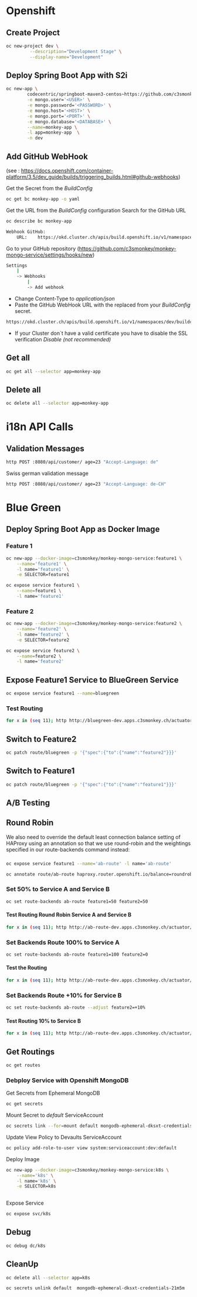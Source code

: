 # Openshift

## Create Project
```bash
oc new-project dev \
         --description="Development Stage" \
         --display-name="Development"
```
## Deploy Spring Boot App with S2i
```bash
oc new-app \
        codecentric/springboot-maven3-centos~https://github.com/c3smonkey/monkey-mongo-service.git \
        -e mongo.user='<USER>' \
        -e mongo.password='<PASSWORD>' \
        -e mongo.host='<HOST>' \
        -e mongo.port='<PORT>' \
        -e mongo.database='<DATABASE>' \
        --name=monkey-app \
        -l app=monkey-app  \
        -n dev
```

## Add GitHub WebHook
(see : https://docs.openshift.com/container-platform/3.5/dev_guide/builds/triggering_builds.html#github-webhooks)

Get the Secret from the _BuildConfig_ 
```bash
oc get bc monkey-app -o yaml
```


Get the URL from the _BuildConfig_ configuration
Search for the GitHub URL

```bash
oc describe bc monkey-app
```
```bash
Webhook GitHub:
	URL:	https://okd.cluster.ch/apis/build.openshift.io/v1/namespaces/dev/buildconfigs/monkey-app/webhooks/<secret>/github

```

Go to your GitHub repository  (https://github.com/c3smonkey/monkey-mongo-service/settings/hooks/new)
```bash
Settings
    |
    -> Webhooks 
        |
        -> Add webhook     
```
- Change Content-Type to _application/json_
- Paste the GitHub WebHook URL with the replaced _<secret>_ from your _BuildConfig_ secret.
```bash
https://okd.cluster.ch/apis/build.openshift.io/v1/namespaces/dev/buildconfigs/monkey-app/webhooks/MYSECRETFROM_BUILD_CONFIG/github
``` 
- If your Cluster don`t have a valid certificate you have to disable the SSL verification
_Disable (not recommended)_

## Get all 
```bash
oc get all --selector app=monkey-app
```

## Delete all 
```bash
oc delete all --selector app=monkey-app
```


# i18n API Calls

## Validation Messages

```bash
http POST :8080/api/customer/ age=23 "Accept-Language: de"
```

Swiss german validation message
```bash
http POST :8080/api/customer/ age=23 "Accept-Language: de-CH"
```






# Blue Green
## Deploy Spring Boot App as Docker Image 
### Feature 1
```bash
oc new-app --docker-image=c3smonkey/monkey-mongo-service:feature1 \
    --name='feature1' \
    -l name='feature1' \
    -e SELECTOR=feature1
```
```bash
oc expose service feature1 \
    --name=feature1 \
    -l name='feature1'
```


### Feature 2
```bash
oc new-app --docker-image=c3smonkey/monkey-mongo-service:feature2 \
    --name='feature2' \
    -l name='feature2' \
    -e SELECTOR=feature2
```
```bash
oc expose service feature2 \
    --name=feature2 \
    -l name='feature2'
```



## Expose Feature1 Service to BlueGreen Service
```bash
oc expose service feature1 --name=bluegreen
```

### Test Routing
```bash
for x in (seq 11); http http://bluegreen-dev.apps.c3smonkey.ch/actuator/info | jq .git.branch ; end
```

## Switch to Feature2 
```bash
oc patch route/bluegreen -p '{"spec":{"to":{"name":"feature2"}}}' 
```
## Switch to Feature1
```bash
oc patch route/bluegreen -p '{"spec":{"to":{"name":"feature1"}}}'
```











## A/B Testing


## Round Robin

We also need to override the default least connection balance setting of HAProxy 
using an annotation so that we use round-robin and the weightings specified in our route-backends command instead:

### 
```bash
oc expose service feature1 --name='ab-route' -l name='ab-route'
```
```bash
oc annotate route/ab-route haproxy.router.openshift.io/balance=roundrobin
```

### Set 50% to Service A and Service B
```bash
oc set route-backends ab-route feature1=50 feature2=50
```

#### Test Routing Round Robin Service A and Service B
```bash
for x in (seq 11); http http://ab-route-dev.apps.c3smonkey.ch/actuator/info` | jq .build.version ; end
```


### Set Backends Route 100% to Service A
```bash
oc set route-backends ab-route feature1=100 feature2=0
```
#### Test the Routing
```bash
for x in (seq 11); http http://ab-route-dev.apps.c3smonkey.ch/actuator/info` | jq .build.version ; end
```


### Set Backends Route +10% for Service B 
```bash
oc set route-backends ab-route --adjust feature2=+10%
``` 

#### Test Routing 10% to Service B 
```bash
for x in (seq 11); http http://ab-route-dev.apps.c3smonkey.ch/actuator/info` | jq .build.version ; end
```

## Get Routings
```bash
oc get routes
```






### Debploy Service with Openshift MongoDB

Get Secrets from  Ephemeral MongoDB
```bash
oc get secrets
```
Mount Secret to _default_ ServiceAccount 
```bash
oc secrets link --for=mount default mongodb-ephemeral-dksxt-credentials-21m5m
```

Update View Policy to Devaults ServiceAccount 
```bash
oc policy add-role-to-user view system:serviceaccount:dev:default
```


Deploy Image
```bash
oc new-app --docker-image=c3smonkey/monkey-mongo-service:k8s \
    --name='k8s' \
    -l name='k8s' \
    -e SELECTOR=k8s
    
```
Expose Service
```bash
oc expose svc/k8s
```




## Debug
```bash
oc debug dc/k8s
```

## CleanUp
```bash
oc delete all --selector app=k8s 
```
```bash
oc secrets unlink default  mongodb-ephemeral-dksxt-credentials-21m5m
```
        